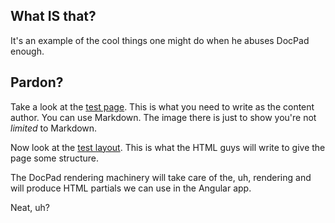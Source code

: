 ## What IS that?
It's an example of the cool things one might do when he abuses DocPad enough.

## Pardon?
Take a look at the [test page](https://github.com/realyze/website_docpad_test/blob/master/src/documents/pages/test.html.jade). This is what you need to write as the content author. You can use Markdown. The image there is just to show you're not *limited* to Markdown.

Now look at the [test layout](https://github.com/realyze/website_docpad_test/blob/master/src/layouts/intro_layout.jade). This is what the HTML guys will write to give the page some structure.

The DocPad rendering machinery will take care of the, uh, rendering and will produce HTML partials we can use in the Angular app.

Neat, uh?
